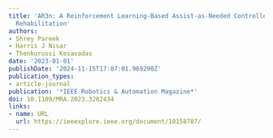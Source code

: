```yaml
---
title: 'AR3n: A Reinforcement Learning-Based Assist-as-Needed Controller for Robotic
  Rehabilitation'
authors:
- Shrey Pareek
- Harris J Nisar
- Thenkurussi Kesavadas
date: '2023-01-01'
publishDate: '2024-11-15T17:07:01.969290Z'
publication_types:
- article-journal
publication: '*IEEE Robotics & Automation Magazine*'
doi: 10.1109/MRA.2023.3282434
links:
- name: URL
  url: https://ieeexplore.ieee.org/document/10158787/
---
```

